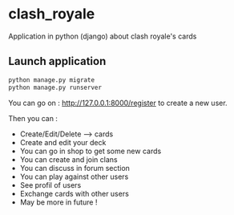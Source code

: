 # clash_royale

Application in python (django) about clash royale's cards

## Launch application

```bash
python manage.py migrate
python manage.py runserver
```

You can go on : http://127.0.0.1:8000/register to create a new user.

Then you can :
* Create/Edit/Delete --> cards
* Create and edit your deck
* You can go in shop to get some new cards
* You can create and join clans
* You can discuss in forum section
* You can play against other users
* See profil of users
* Exchange cards with other users
* May be more in future !
